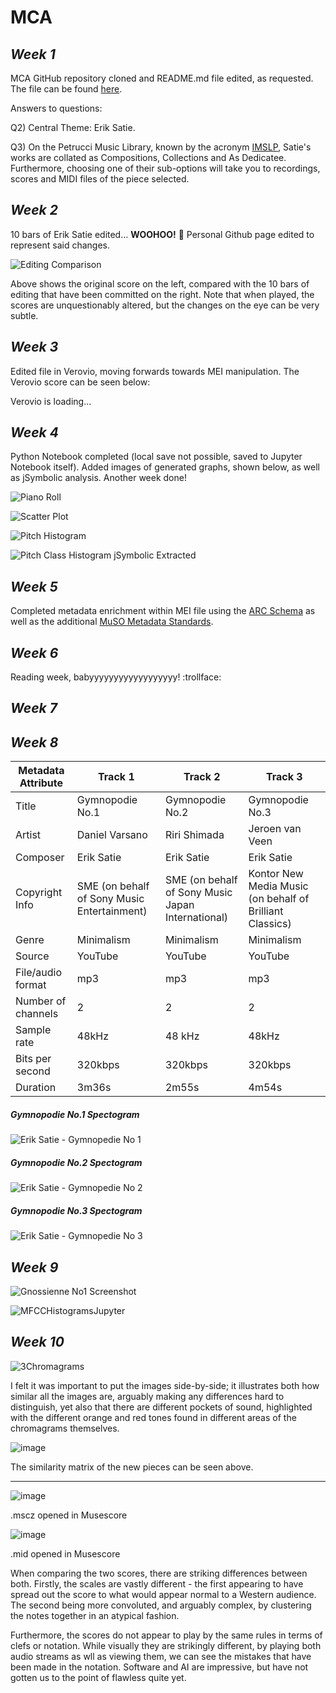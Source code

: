# MCA

## *Week 1*

MCA GitHub repository cloned and README.md file edited, as requested. The file can be found [here](https://github.com/Aylwyn25/MCA-2021/blob/master/README.md).

Answers to questions:

Q2) Central Theme: Erik Satie.

Q3) On the Petrucci Music Library, known by the acronym [IMSLP](https://www.imslp.org/), Satie's works are collated as Compositions, Collections and As Dedicatee. Furthermore, choosing one of their sub-options will take you to recordings, scores and MIDI files of the piece selected.

## *Week 2* 

10 bars of Erik Satie edited... **WOOHOO!** :tada: Personal Github page edited to represent said changes.

![Editing Comparison](https://user-images.githubusercontent.com/91611135/144056644-0aff2599-effd-4d86-96d6-fa20fc7b8b11.png)

Above shows the original score on the left, compared with the 10 bars of editing that have been committed on the right. Note that when played, the scores are unquestionably altered, but the changes on the eye can be very subtle.

## *Week 3*

Edited file in Verovio, moving forwards towards MEI manipulation. The Verovio score can be seen below:

<div id="app">Verovio is loading...</div>
<script type="module">
import 'https://www.verovio.org/javascript/app/verovio-app.js';
const options = {
defaultView: 'responsive', // default is 'responsive', alternative is 'document'
defaultZoom: 3, // 0-7, default is 4
enableResponsive: true, // default is true
enableDocument: true // default is true
}
var file = 'data/Gymnopodie 3.mei';
const app = new Verovio.App(document.getElementById("app"), options);
fetch(file)
.then(function(response) {
return response.text();
})
.then(function(text) {
app.loadData(text);
});
</script>

## *Week 4*

Python Notebook completed (local save not possible, saved to Jupyter Notebook itself). Added images of generated graphs, shown below, as well as jSymbolic analysis. Another week done!

![Piano Roll](/PianoRoll.png)

![Scatter Plot](/MyScatterPlot.png)

![Pitch Histogram](/PitchHistogram.png)

![Pitch Class Histogram jSymbolic Extracted](/PitchClassHistogramCSVExtracted.png)

## *Week 5*

Completed metadata enrichment within MEI file using the [ARC Schema](http://wiki.collex.org/index.php/Submitting_RDF) as well as the additional [MuSO Metadata Standards](https://muso.arts.gla.ac.uk/metadata-standards.html).

## *Week 6*

Reading week, babyyyyyyyyyyyyyyyyyy! :trollface:


## *Week 7*



## *Week 8*

| Metadata Attribute | Track 1 | Track 2 | Track 3 |
| --- | --- | --- | --- |
| Title | Gymnopodie No.1 | Gymnopodie No.2 | Gymnopodie No.3 |
| Artist | Daniel Varsano | Riri Shimada | Jeroen van Veen |
| Composer | Erik Satie | Erik Satie | Erik Satie |
| Copyright Info | SME (on behalf of Sony Music Entertainment) | SME (on behalf of Sony Music Japan International) | Kontor New Media Music (on behalf of Brilliant Classics) |
| Genre | Minimalism | Minimalism | Minimalism |
| Source | YouTube | YouTube | YouTube |
| File/audio format | mp3 | mp3 | mp3 |
| Number of channels | 2 | 2 | 2 |
| Sample rate | 48kHz | 48 kHz | 48kHz |
| Bits per second | 320kbps | 320kbps | 320kbps |
| Duration | 3m36s | 2m55s | 4m54s |


##### *Gymnopodie No.1 Spectogram*
![Erik Satie - Gymnopedie No 1](https://user-images.githubusercontent.com/91611135/141308810-3f79eb63-07a7-4dd1-857e-673e927e7563.png)

##### *Gymnopodie No.2 Spectogram*
![Erik Satie - Gymnopedie No 2](https://user-images.githubusercontent.com/91611135/141309790-01c7cc30-e791-4643-b41c-1752bf9fd2ac.png)

##### *Gymnopodie No.3 Spectogram*
![Erik Satie - Gymnopedie No 3](https://user-images.githubusercontent.com/91611135/141309794-690b76c3-e51c-4db5-9bb1-539cb43d6235.png)

## *Week 9*

![Gnossienne No1 Screenshot](/GnossienneNo1Screenshot.png)

![MFCCHistogramsJupyter](https://user-images.githubusercontent.com/91611135/142428169-8dad8bbf-9a4e-4dc8-b9d9-2d1a0eb6b12a.png)

## *Week 10*

![3Chromagrams](https://user-images.githubusercontent.com/91611135/143461280-7c458194-9431-440e-ae66-cc97ae423961.png)

I felt it was important to put the images side-by-side; it illustrates both how similar all the images are, arguably making any differences hard to distinguish, yet also that there are different pockets of sound, highlighted with the different orange and red tones found in different areas of the chromagrams themselves.

![image](https://user-images.githubusercontent.com/91611135/143463025-a6dc7388-56f9-4916-ab1c-6c4fed82b6f8.png)

The similarity matrix of the new pieces can be seen above.

---

![image](https://user-images.githubusercontent.com/91611135/143465777-c1ac5a94-4d41-49ef-a1ff-3f81e9dfdd35.png)

.mscz opened in Musescore

![image](https://user-images.githubusercontent.com/91611135/143465958-cd02820f-3935-48be-9b3f-baa9a71874cd.png)

.mid opened in Musescore

When comparing the two scores, there are striking differences between both. Firstly, the scales are vastly different - the first appearing to have spread out the score to what would appear normal to a Western audience. The second being more convoluted, and arguably complex, by clustering the notes together in an atypical fashion.

Furthermore, the scores do not appear to play by the same rules in terms of clefs or notation. While visually they are strikingly different, by playing both audio streams as wll as viewing them, we can see the mistakes that have been made in the notation. Software and AI are impressive, but have not gotten us to the point of flawless quite yet.
